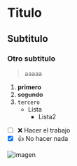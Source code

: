 # Titulo
## Subtitulo
### Otro subtitulo

> aaaaa

1. **primero**
2. ~~segundo~~
3. `tercero`
    - Lista
        - Lista2


- [ ] :x: Hacer el trabajo
- [x] :+1: No hacer nada

![imagen](https://marketing4ecommerce.net/wp-content/uploads/2018/06/GitHub-logo-2-imagen.jpg)
